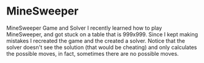 # MineSweeper
MineSweeper Game and Solver
 I recently learned how to play MineSweeper, and got stuck on a table that is 999x999. Since I kept making mistakes I recreated the game and the created a solver. Notice that the solver doesn't see the solution (that would be cheating) and only calculates the possible moves, in fact, sometimes there are no possible moves.
